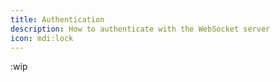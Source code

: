 ```yaml
---
title: Authentication
description: How to authenticate with the WebSocket server
icon: mdi:lock
---
```


:wip